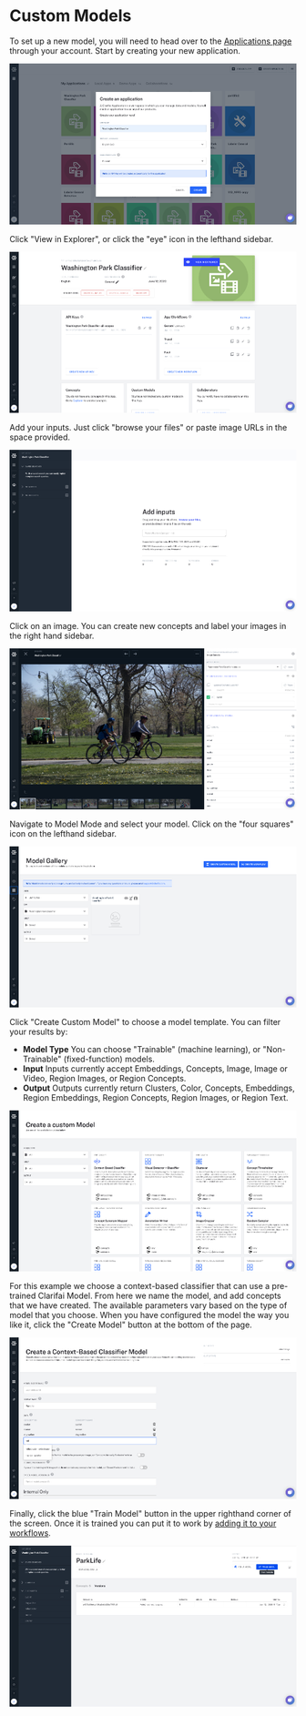 # Custom Models

To set up a new model, you will need to head over to the [Applications page](https://portal.clarifai.com/apps) through your account. Start by creating your new application.

![](../../.gitbook/assets/create_an_application.jpg)

Click "View in Explorer", or click the "eye" icon in the lefthand sidebar.

![](../../.gitbook/assets/view_in_explorer%20%281%29%20%281%29%20%282%29%20%282%29%20%282%29%20%282%29%20%282%29.jpg)

Add your inputs. Just click "browse your files" or paste image URLs in the space provided.

![](../../.gitbook/assets/Add_inputs%20%282%29%20%282%29%20%282%29%20%282%29%20%283%29.jpg)

Click on an image. You can create new concepts and label your images in the right hand sidebar.

![](../../.gitbook/assets/create_concepts_and_label%20%281%29%20%281%29%20%282%29%20%282%29%20%282%29%20%282%29%20%281%29%20%282%29.jpg)

Navigate to Model Mode and select your model. Click on the "four squares" icon on the lefthand sidebar.

![](../../.gitbook/assets/model_gallery%20%281%29%20%283%29%20%283%29%20%282%29%20%285%29.jpg)

Click "Create Custom Model" to choose a model template. You can filter your results by:

* **Model Type** You can choose "Trainable" \(machine learning\), or "Non-Trainable" \(fixed-function\) models.
* **Input** Inputs currently accept Embeddings, Concepts, Image, Image or Video, Region Images, or Region Concepts.
* **Output** Outputs currently return Clusters, Color, Concepts, Embeddings, Region Embeddings, Region Concepts, Region Images, or Region Text.

![](../../.gitbook/assets/create_custom_model%20%281%29%20%282%29%20%282%29%20%282%29%20%282%29%20%282%29%20%283%29.jpg)

For this example we choose a context-based classifier that can use a pre-trained Clarifai Model. From here we name the model, and add concepts that we have created. The available parameters vary based on the type of model that you choose. When you have configured the model the way you like it, click the "Create Model" button at the bottom of the page.

![](../../.gitbook/assets/create_context_based_classifier%20%281%29.jpg)

Finally, click the blue "Train Model" button in the upper righthand corner of the screen. Once it is trained you can put it to work by [adding it to your workflows](https://docs.clarifai.com/portal-guide/workflows).

![](../../.gitbook/assets/train_model%20%282%29.jpg)

